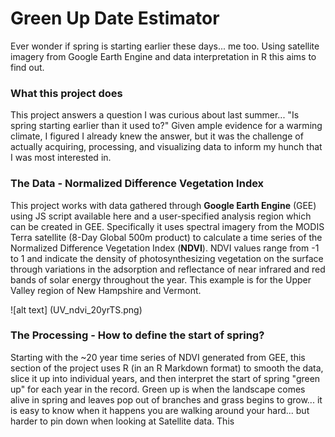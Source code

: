 # Green Up Date Estimator
Ever wonder if spring is starting earlier these days... me too. Using satellite imagery from Google Earth Engine and data interpretation in R this aims to find out.

### What this project does

This project answers a question I was curious about last summer... "Is spring starting earlier than it used to?" Given ample evidence for a warming climate, I figured I already knew the answer, but it was the challenge of actually acquiring, processing, and visualizing data to inform my hunch that I was most interested in.



### The Data - Normalized Difference Vegetation Index 

This project works with data gathered through **Google Earth Engine** (GEE) using JS script available here and a user-specified analysis region which can be created in GEE. Specifically it uses spectral imagery from the MODIS Terra satellite (8-Day Global 500m product) to calculate a time series of the Normalized Difference Vegetation Index (**NDVI**). NDVI values range from -1 to 1 and indicate the density of photosynthesizing vegetation on the surface through variations in the adsorption and reflectance of near infrared and red bands of solar energy throughout the year. This example is for the Upper Valley region of New Hampshire and Vermont.

![alt text] (UV_ndvi_20yrTS.png)







### The Processing - How to define the start of spring?

Starting with the ~20 year time series of NDVI generated from GEE, this section of the project uses R (in an R Markdown format) to smooth the data, slice it up into individual years, and then interpret the start of spring "green up" for each year in the record.  Green up is when the landscape comes alive in spring and leaves pop out of branches and grass begins to grow... it is easy to know when it happens you are walking around your hard... but harder to pin down when looking at Satellite data.  This 



